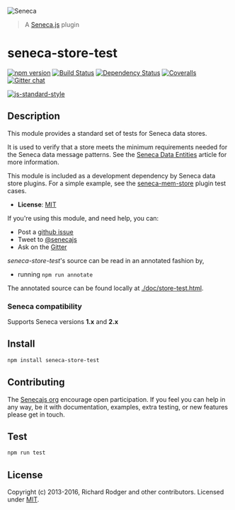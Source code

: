 ![Seneca](http://senecajs.org/files/assets/seneca-logo.png)
> A [Seneca.js][] plugin

# seneca-store-test
[![npm version][npm-badge]][npm-url]
[![Build Status][travis-badge]][travis-url]
[![Dependency Status][david-badge]][david-url]
[![Coveralls][BadgeCoveralls]][Coveralls]
[![Gitter chat][gitter-badge]][gitter-url]

[![js-standard-style][standard-badge]][standard-style]

## Description

This module provides a standard set of tests for Seneca data stores.

It is used to verify that a store meets the minimum requirements needed for the Seneca data message patterns.
See the [Seneca Data Entities](http://senecajs.org/tutorials/understanding-data-entities.html) article for more information.

This module is included as a development dependency by Seneca data store plugins.
For a simple example, see the [seneca-mem-store](https://github.com/senecajs/seneca-mem-store/blob/master/test/mem.test.js) plugin test cases.

- __License__: [MIT][]

If you're using this module, and need help, you can:

- Post a [github issue](https://github.com/senecajs/seneca-store-test/issues)
- Tweet to [@senecajs](http://twitter.com/senecajs)
- Ask on the [Gitter][gitter-url]

*seneca-store-test*'s source can be read in an annotated fashion by,
- running `npm run annotate`

The annotated source can be found locally at [./doc/store-test.html](./doc/store-test.html).

### Seneca compatibility

Supports Seneca versions **1.x** and **2.x**

## Install

```sh
npm install seneca-store-test
```

## Contributing
The [Senecajs org][] encourage open participation. If you feel you can help in any way, be it with
documentation, examples, extra testing, or new features please get in touch.

## Test

```sh
npm run test
```

## License

Copyright (c) 2013-2016, Richard Rodger and other contributors.
Licensed under [MIT][].

[npm-badge]: https://img.shields.io/npm/v/seneca-store-test.svg
[npm-url]: https://npmjs.com/package/seneca-store-test
[travis-badge]: https://travis-ci.org/senecajs/seneca-store-test.svg?branch=master
[travis-url]: https://travis-ci.org/senecajs/seneca-store-test
[david-badge]: https://david-dm.org/senecajs/seneca-store-test.svg
[david-url]: https://david-dm.org/senecajs/seneca-store-test
[gitter-badge]: https://badges.gitter.im/Join%20Chat.svg
[gitter-url]: https://gitter.im/senecajs/seneca
[standard-badge]: https://raw.githubusercontent.com/feross/standard/master/badge.png
[standard-style]: https://github.com/feross/standard
[MIT]: ./LICENSE
[seneca-github]: https://github.com/senecajs/seneca
[Senecajs org]: https://github.com/senecajs/
[Seneca.js]: https://www.npmjs.com/package/seneca
[Coveralls]: https://coveralls.io/github/senecajs/seneca-store-test?branch=master
[BadgeCoveralls]: https://coveralls.io/repos/github/senecajs/seneca-store-test/badge.svg?branch=master
